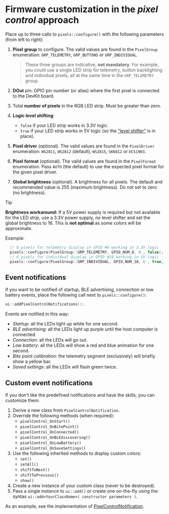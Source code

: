 # Firmware customization in the *pixel control* approach

Place up to three calls to `pixels::configure()` with the following parameters
(from left to right):

1. **Pixel group** to configure.
   The valid values are found in the `PixelGroup` enumeration:
   `GRP_TELEMETRY`, `GRP_BUTTONS` or `GRP_INDIVIDUAL`.

   > These three groups are indicative, **not mandatory**.
   > For example, you could use a single LED strip for telemetry,
   > button backlighting and individual pixels,
   > all at the same time in the `GRP_TELEMETRY` group.

2. **DOut** pin: GPIO pin number (or alias) where the first pixel
   is connected to the DevKit board.
3. Total **number of pixels** in the RGB LED strip.
   Must be greater than zero.
4. **Logic level shifting**:
   - `false` if your LED strip works in 3.3V logic.
   - `true` if your LED strip works in 5V logic
     (so the ["level shifter"](../../LEDs_en.md)
      is in place).
5. **Pixel driver** (optional).
   The valid values are found in the `PixelDriver` enumeration:
   `WS2811`, `WS2812` (default), `WS2815`, `SK6812` or `UCS1903`.
6. **Pixel format** (optional).
    The valid values are found in the `PixelFormat` enumeration.
    Pass `AUTO` (the default) to use the expected pixel format
    for the given pixel driver.
7. **Global brightness** (optional).
   A brightness for all pixels.
   The default and recommended value is 255 (maximum brightness).
   Do not set to zero (no brightness).

> [!TIP]
> **Brightness workaround:**
> If a 5V power supply is required but not available for the LED strip,
> use a 3.3V power supply, no level shifter and set the global brightness to 16.
> This is **not optimal** as some colors will be approximate.

Example:

```c++
  // 8 pixels for telemetry display in GPIO #8 working in 3.3V logic
  pixels::configure(PixelGroup::GRP_TELEMETRY, GPIO_NUM_8, 8 , false);
  // 6 pixels for individual display in GPIO #18 working in 5V logic
  pixels::configure(PixelGroup::GRP_INDIVIDUAL, GPIO_NUM_18, 6 , true, PixelDriver::WS2815, PixelFormat::BGR);
```

## Event notifications

If you want to be notified of startup, BLE advertising, connection
or low battery events, place the following call next to `pixels::configure()`:

```c++
ui::addPixelControlNotifications();
```

Events are notified in this way:

- *Startup*: all the LEDs light up white for one second.
- *BLE advertising*: all the LEDs light up purple until the host computer is connected.
- *Connection*: all the LEDs will go out.
- *Low battery*: all the LEDs will show a red and blue animation for one second.
- *Bite point calibration*:
  the telemetry segment (exclusively) will briefly show a yellow bar.
- *Saved settings*: all the LEDs will flash green twice.

## Custom event notifications

If you don't like the predefined notifications and have the skills,
you can customize them:

1. Derive a new class from `PixelControlNotification`.
2. Override the following methods (when required):
   - `pixelControl_OnStart()`
   - `pixelControl_OnBitePoint()`
   - `pixelControl_OnConnected()`
   - `pixelControl_OnBLEdiscovering()`
   - `pixelControl_OnLowBattery()`
   - `pixelControl_OnSaveSettings()`
3. Use the following inherited methods to display custom colors:
   - `set()`
   - `setAll()`
   - `shiftToNext()`
   - `shiftToPrevious()`
   - `show()`
4. Create a new instance of your custom class (never to be destroyed).
5. Pass a single instance to `ui::add()` or create one on-the-fly
   using the syntax `ui::add<YourClassName>( constructor parameters )`.

As an example, see the implementation of [PixelControlNotification](../../../src/common/pixels.cpp).

